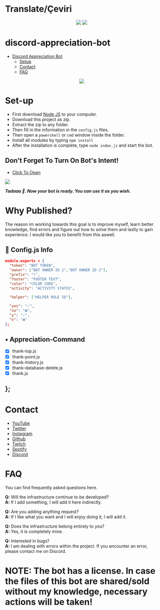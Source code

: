 # Translate/Çeviri
<div align="center">
    <a href="https://github.com/xlorienull/discord-appreciation-bot/blob/main/README.md#discord-appreciation-bot" target="_blank"><img src="https://shields.io/badge/English-111111.svg?&style=for-the-badge&logo="></a>
    <a href="https://github.com/xlorienull/discord-appreciation-bot/blob/main/README-tr.md#discord-appreciation-bot" target="_blank"><img src="https://shields.io/badge/Turkish-111111.svg?&style=for-the-badge&logo="></a>
</div>

# discord-appreciation-bot

 - [Discord Appreciation Bot](https://github.com/xlorienull/discord-appreciation-bot)
      - [Setup](#set-up)
      - [Contact](#contact)
      - [FAQ](#faq)

<div align="center">
   <a href="https://github.com/xlorienull">
      <img src="https://xlorienull.life-is-pa.in/ogp/5uL8qwaAi.gif">
   </a>
</div>

# Set-up
* First download [Node JS](https://nodejs.org/en/) to your computer.
* Download this project as zip.
* Extract the zip to any folder.
* Then fill in the information in the `config.js` files.
* Then open a `powershell` or `cmd` window inside the folder.
* Install all modules by typing ```npm install```
* After the installation is complete, type ``node index.js`` and start the bot.


## Don't Forget To Turn On Bot's Intent!
* [Click To Open](https://discord.com/developers/applications)
<img src="https://xlorienull.life-is-pa.in/ogp/5uU7acv4f.gif"/>

***Tadaaa 🎉. Now your bot is ready. You can use it as you wish.***


# Why Published?
The reason im working towards this goal is to improve myself, learn better knowledge, find errors and figure out how to solve them and lastly to gain experience. I would like you to benefit from this aswell.

## 💾 Config.js Info

```json
module.exports = {
  "token": "BOT TOKEN",
  "owner": ["BOT OWNER ID 1","BOT OWNER ID 2"], 
  "prefix": "!",
  "footer": "FOOTER TEXT",
  "color": "COLOR CODE",
  "activity": "ACTIVITY STATUS",

  "helper": ["HELPER ROLE ID"],
  
  "yes": "✅",
  "no": "❌",
  "y": "✅",
  "n": "❌"
};
```

## • Appreciation-Command
  - [x] thank-top.js
  - [x] thank-point.js
  - [x] thank-history.js
  - [x] thank-database-delete.js
  - [x] thank.js
## };

# Contact
* [YouTube](https://www.youtube.com/channel/UCi1mTrpqsvmgsMUJMosVPmQ)
* [Twitter](https://twitter.com/@xlorienull)
* [Instagram](https://instagram.com/xlorienull)
* [Github](https://github.com/xlorienull)
* [Twitch](https://www.twitch.tv/xlorienull)
* [Spotify](https://open.spotify.com/user/tioe4nfdnqmwkd920wxzbb6lo)
* [Discord](https://discord.com/users/926403053618339840)

# FAQ
You can find frequently asked questions here.

**Q:** Will the infrastructure continue to be developed?<br />
**A:** If I add something, I will add it here indirectly.

**Q:** Are you adding anything request?<br />
**A:** If I like what you want and I will enjoy doing it, I will add it.

**Q:** Does the infrastructure belong entirely to you?<br />
**A:** Yes, it is completely mine.

**Q:** Interested in bugs?<br />
**A:** I am dealing with errors within the project. If you encounter an error, please contact me on Discord.


# NOTE: The bot has a license. In case the files of this bot are shared/sold without my knowledge, necessary actions will be taken!
